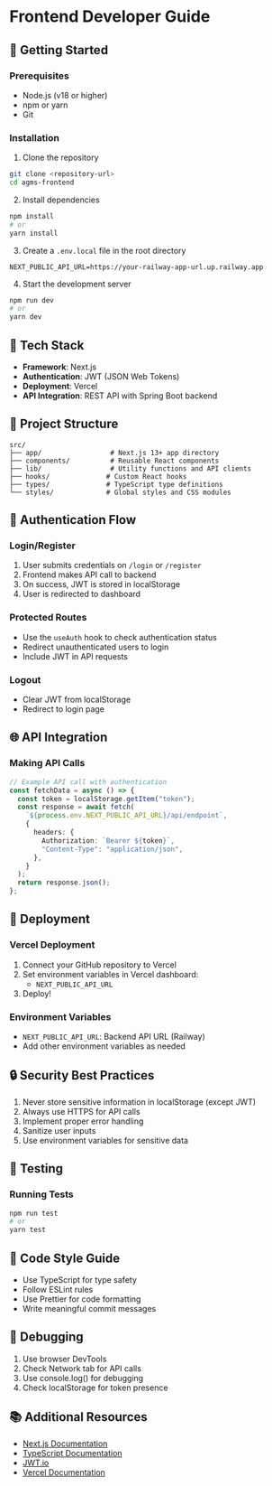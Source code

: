 # Frontend Developer Guide

## 🚀 Getting Started

### Prerequisites

- Node.js (v18 or higher)
- npm or yarn
- Git

### Installation

1. Clone the repository

```bash
git clone <repository-url>
cd agms-frontend
```

2. Install dependencies

```bash
npm install
# or
yarn install
```

3. Create a `.env.local` file in the root directory

```env
NEXT_PUBLIC_API_URL=https://your-railway-app-url.up.railway.app
```

4. Start the development server

```bash
npm run dev
# or
yarn dev
```

## 🔧 Tech Stack

- **Framework**: Next.js
- **Authentication**: JWT (JSON Web Tokens)
- **Deployment**: Vercel
- **API Integration**: REST API with Spring Boot backend

## 📁 Project Structure

```
src/
├── app/                 # Next.js 13+ app directory
├── components/          # Reusable React components
├── lib/                 # Utility functions and API clients
├── hooks/              # Custom React hooks
├── types/              # TypeScript type definitions
└── styles/             # Global styles and CSS modules
```

## 🔐 Authentication Flow

### Login/Register

1. User submits credentials on `/login` or `/register`
2. Frontend makes API call to backend
3. On success, JWT is stored in localStorage
4. User is redirected to dashboard

### Protected Routes

- Use the `useAuth` hook to check authentication status
- Redirect unauthenticated users to login
- Include JWT in API requests

### Logout

- Clear JWT from localStorage
- Redirect to login page

## 🌐 API Integration

### Making API Calls

```typescript
// Example API call with authentication
const fetchData = async () => {
  const token = localStorage.getItem("token");
  const response = await fetch(
    `${process.env.NEXT_PUBLIC_API_URL}/api/endpoint`,
    {
      headers: {
        Authorization: `Bearer ${token}`,
        "Content-Type": "application/json",
      },
    }
  );
  return response.json();
};
```

## 🚀 Deployment

### Vercel Deployment

1. Connect your GitHub repository to Vercel
2. Set environment variables in Vercel dashboard:
   - `NEXT_PUBLIC_API_URL`
3. Deploy!

### Environment Variables

- `NEXT_PUBLIC_API_URL`: Backend API URL (Railway)
- Add other environment variables as needed

## 🔒 Security Best Practices

1. Never store sensitive information in localStorage (except JWT)
2. Always use HTTPS for API calls
3. Implement proper error handling
4. Sanitize user inputs
5. Use environment variables for sensitive data

## 🧪 Testing

### Running Tests

```bash
npm run test
# or
yarn test
```

## 📝 Code Style Guide

- Use TypeScript for type safety
- Follow ESLint rules
- Use Prettier for code formatting
- Write meaningful commit messages

## 🐛 Debugging

1. Use browser DevTools
2. Check Network tab for API calls
3. Use console.log() for debugging
4. Check localStorage for token presence

## 📚 Additional Resources

- [Next.js Documentation](https://nextjs.org/docs)
- [TypeScript Documentation](https://www.typescriptlang.org/docs)
- [JWT.io](https://jwt.io)
- [Vercel Documentation](https://vercel.com/docs)

